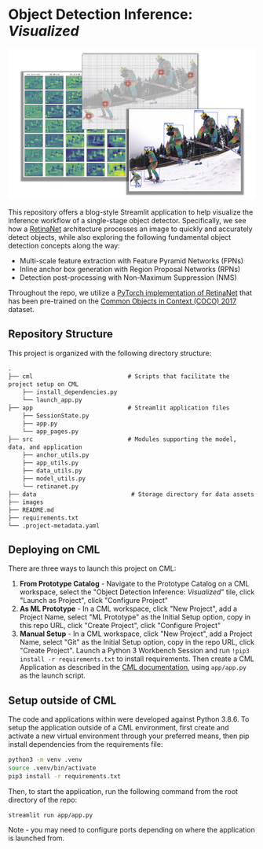 # Object Detection Inference: _Visualized_



![](images/collage.png)



This repository offers a blog-style Streamlit application to help visualize the inference workflow of a single-stage object detector. Specifically, we see how a [RetinaNet](https://arxiv.org/abs/1708.02002) architecture processes an image to quickly and accurately detect objects, while also exploring the following fundamental object detection concepts along the way:

- Multi-scale feature extraction with Feature Pyramid Networks (FPNs)
- Inline anchor box generation with Region Proposal Networks (RPNs)
- Detection post-processing with Non-Maximum Suppression (NMS)

Throughout the repo, we utilize a [PyTorch implementation of RetinaNet](https://github.com/pytorch/vision/blob/master/torchvision/models/detection/retinanet.py) that has been pre-trained on the [Common Objects in Context (COCO) 2017](https://cocodataset.org/#home) dataset. 

## Repository Structure

This project is organized with the following directory structure:

```
.
├── cml                           # Scripts that facilitate the project setup on CML
    ├── install_dependencies.py
    └── launch_app.py
├── app                           # Streamlit application files
    ├── SessionState.py
    ├── app.py
    └── app_pages.py
├── src                           # Modules supporting the model, data, and application
    ├── anchor_utils.py
    ├── app_utils.py
    ├── data_utils.py
    ├── model_utils.py
    └── retinanet.py
├── data                           # Storage directory for data assets
├── images
├── README.md  
├── requirements.txt 
└── .project-metadata.yaml
```



## Deploying on CML

There are three ways to launch this project on CML:

1. **From Prototype Catalog** - Navigate to the Prototype Catalog on a CML workspace, select the "Object Detection Inference: _Visualized_" tile, click "Launch as Project", click "Configure Project"
2. **As ML Prototype** - In a CML workspace, click "New Project", add a Project Name, select "ML Prototype" as the Initial Setup option, copy in this repo URL, click "Create Project", click "Configure Project"
3. **Manual Setup** - In a CML workspace, click "New Project", add a Project Name, select "Git" as the Initial Setup option, copy in the repo URL, click "Create Project". Launch a Python 3 Workbench Session and run `!pip3 install -r requirements.txt` to install requirements. Then create a CML Application as described in the [CML documentation](https://docs.cloudera.com/machine-learning/1.1/applications/topics/ml-applications.html), using `app/app.py` as the launch script.



## Setup outside of CML

The code and applications within were developed against Python 3.8.6. To setup the application outside of a CML environment,  first create and activate a new virtual environment through your preferred means, then pip install dependencies from the requirements file:

```bash
python3 -m venv .venv
source .venv/bin/activate
pip3 install -r requirements.txt
```

Then, to start the application, run the following command from the root directory of the repo:

```
streamlit run app/app.py
```

Note - you may need to configure ports depending on where the application is launched from.









